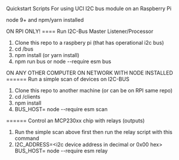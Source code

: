 Quickstart Scripts For using UCI I2C bus module on an Raspberry Pi

node 9+ and npm/yarn installed


ON RPI ONLY!
==== Run I2C-Bus Master Listener/Processor

1.  Clone this repo to a raspbery pi (that has operational i2c bus)
2.  cd /bus
3.  npm install    (or yarn install)
4.  npm run bus      or    node --require esm bus


ON ANY OTHER COMPUTER ON NETWORK WITH NODE INSTALLED
====== Run a simple scan of devices on I2C-BUS

1.  Clone this repo to another machine (or can be on RPI same repo)
2. cd /clients
3. npm install
4. BUS_HOST=<ip or hostname of RPI> node --require esm scan

====== Control an MCP230xx chip with relays (outputs)

1.  Run the simple scan above first then run the relay script with this command
2.  I2C_ADDRESS=<i2c device address in decimal or 0x00 hex> BUS_HOST=<ip or hostname of RPI> node --require esm relay

